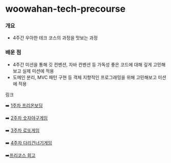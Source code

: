 # woowahan-tech-precourse

### 개요
* 4주간 우아한 테크 코스의 과정을 맛보는 과정

### 배운 점
* 4주간 미션을 통해 깃 컨벤션, 자바 컨벤션 등 가독성 좋은 코드에 대해 깊게 고민해보고 실제 미션에 적용
* 도메인 분리, MVC 패턴 구현 등 객체 지향적인 프로그래밍을 위해 고민해보고 미션에 적용

링크

➡️ [1주차 프리온보딩](https://github.com/penrose15/java-onboarding)

➡️ [2주차 숫자야구게임](https://github.com/penrose15/java-baseball)

➡️ [3주차 로또게임](https://github.com/penrose15/java-lotto)

➡️ [4주차 다리건너기게임](https://github.com/penrose15/java-bridge)

➡️[프리코스 회고](https://velog.io/@penrose_15/series/%EC%9A%B0%ED%85%8C%EC%BD%94-%ED%94%84%EB%A6%AC%EC%BD%94%EC%8A%A4)
